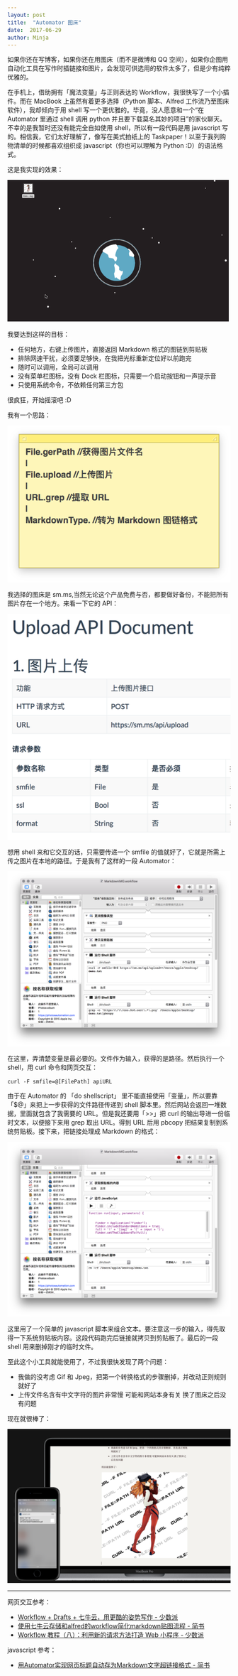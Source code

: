 ```yaml
---
layout: post
title:  "Automator 图床"
date:  2017-06-29
author: Minja
---
```


如果你还在写博客，如果你还在用图床（而不是微博和 QQ 空间），如果你企图用自动化工具在写作时插链接和图片，会发现可供选用的软件太多了，但是少有纯粹优雅的。

在手机上，借助拥有「魔法变量」与正则表达的 Workflow，我很快写了一个小插件。而在 MacBook 上虽然有着更多选择（Python 脚本、Alfred 工作流乃至图床软件），我却倾向于用 shell 写一个更优雅的。毕竟，没人愿意和一个“在 Automator 里通过 shell 调用 python 并且要下载莫名其妙的项目”的家伙聊天。不幸的是我暂时还没有能完全自如使用 shell，所以有一段代码是用 javascript 写的。相信我，它们太好理解了，像写在美式拍纸上的 Taskpaper！以至于我列购物清单的时候都喜欢组织成 javascript（你也可以理解为 Python :D）的语法格式。

这是我实现的效果：

![title](https://raw.githubusercontent.com/BlackwinMin/blackwinmin.github.io/master/lib/2017-06-29-Automator-图床/58f758d968cb3.gif)

我要达到这样的目标：

- 任何地方，右键上传图片，直接返回 Markdown 格式的图链到剪贴板
- 排除网速干扰，必须要足够快，在我把光标重新定位好以前跑完
- 随时可以调用，全局可以调用
- 没有菜单栏图标，没有 Dock 栏图标，只需要一个启动按钮和一声提示音
- 只使用系统命令，不依赖任何第三方包

很疯狂，开始摇滚吧 :D

我有一个思路：

![title](https://raw.githubusercontent.com/BlackwinMin/blackwinmin.github.io/master/lib/2017-06-29-Automator-图床/58f75b887a542.png)

我选择的图床是 sm.ms,当然无论这个产品免费与否，都要做好备份，不能把所有图片存在一个地方。来看一下它的 API：

![title](https://raw.githubusercontent.com/BlackwinMin/blackwinmin.github.io/master/lib/2017-06-29-Automator-图床/58f7614051bf1.png)

想用 shell 来和它交互的话，只需要传递一个 smfile 的值就好了，它就是所需上传之图片在本地的路径。于是我有了这样的一段 Automator：

![title](https://raw.githubusercontent.com/BlackwinMin/blackwinmin.github.io/master/lib/2017-06-29-Automator-图床/58f75bb1848de.png)

在这里，弄清楚变量是最必要的。文件作为输入，获得的是路径。然后执行一个 shell，用 curl 命令和网页交互：

```
curl -F smfile=@[FilePath] apiURL
```

由于在 Automator 的 「do shellscript」 里不能直接使用「变量」，所以要靠「$@」来把上一步获得的文件路径传递到 shell 脚本里。然后网站会返回一堆数据，里面就包含了我需要的 URL。但是我还要用「>>」把 curl 的输出导进一份临时文本，以便接下来用 grep 取出 URL。得到 URL 后用 pbcopy 把结果复制到系统剪贴板。接下来，把链接处理成 Markdown 的格式：

![title](https://raw.githubusercontent.com/BlackwinMin/blackwinmin.github.io/master/lib/2017-06-29-Automator-图床/58f75e5abf898.png)

这里用了一个简单的 javascript 脚本来组合文本。要注意这一步的输入，得先取得一下系统剪贴板内容。这段代码跑完后链接就拷贝到剪贴板了。最后的一段 shell 用来删掉刚才的临时文件。

至此这个小工具就能使用了，不过我很快发现了两个问题：

- 我做的没考虑 Gif 和 Jpeg，把第一个转换格式的步骤删掉，并改动正则规则就好了
- 上传文件名含有中文字符的图片非常慢 可能和网站本身有关 换了图床之后没有问题

现在就很棒了：

![title](https://raw.githubusercontent.com/BlackwinMin/blackwinmin.github.io/master/lib/2017-06-29-Automator-图床/58f7621c4df36.png)

****

网页交互参考：

- [Workflow + Drafts + 七牛云，用更酷的姿势写作 - 少数派](https://sspai.com/post/36990)
- [使用七牛云存储和alfred的workflow简化markdown贴图流程 - 简书](http://www.jianshu.com/p/2272e996cb36)
- [Workflow 教程（八）：利用新的请求方法打造 Web 小程序 - 少数派](https://sspai.com/post/35857)

javascript 参考：

- [用Automator实现网页标题自动存为Markdown文字超链接格式 - 简书](http://www.jianshu.com/p/40d9b0961317)
